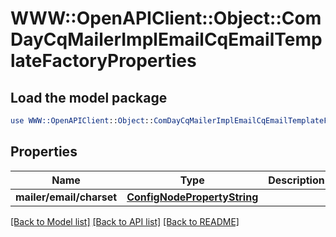 # WWW::OpenAPIClient::Object::ComDayCqMailerImplEmailCqEmailTemplateFactoryProperties

## Load the model package
```perl
use WWW::OpenAPIClient::Object::ComDayCqMailerImplEmailCqEmailTemplateFactoryProperties;
```

## Properties
Name | Type | Description | Notes
------------ | ------------- | ------------- | -------------
**mailer/email/charset** | [**ConfigNodePropertyString**](ConfigNodePropertyString.md) |  | [optional] 

[[Back to Model list]](../README.md#documentation-for-models) [[Back to API list]](../README.md#documentation-for-api-endpoints) [[Back to README]](../README.md)


